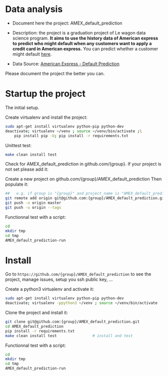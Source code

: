 # Data analysis
- Document here the project: AMEX_default_prediction
- Description: the project is a graduation project of Le wagon data science program. **It aims to use the history data of American express to predict who might default when any customers want to apply a credit card in American express.** You can predict whether a customer might default [here](https://amexoracle.herokuapp.com/).

- Data Source: [American Express - Default Prediction](https://www.kaggle.com/competitions/amex-default-prediction/data)

Please document the project the better you can.

# Startup the project

The initial setup.

Create virtualenv and install the project:
```bash
sudo apt-get install virtualenv python-pip python-dev
deactivate; virtualenv ~/venv ; source ~/venv/bin/activate ;\
    pip install pip -U; pip install -r requirements.txt
```

Unittest test:
```bash
make clean install test
```

Check for AMEX_default_prediction in github.com/{group}. If your project is not set please add it:

Create a new project on github.com/{group}/AMEX_default_prediction
Then populate it:

```bash
##   e.g. if group is "{group}" and project_name is "AMEX_default_prediction"
git remote add origin git@github.com:{group}/AMEX_default_prediction.git
git push -u origin master
git push -u origin --tags
```

Functionnal test with a script:

```bash
cd
mkdir tmp
cd tmp
AMEX_default_prediction-run
```

# Install

Go to `https://github.com/{group}/AMEX_default_prediction` to see the project, manage issues,
setup you ssh public key, ...

Create a python3 virtualenv and activate it:

```bash
sudo apt-get install virtualenv python-pip python-dev
deactivate; virtualenv -ppython3 ~/venv ; source ~/venv/bin/activate
```

Clone the project and install it:

```bash
git clone git@github.com:{group}/AMEX_default_prediction.git
cd AMEX_default_prediction
pip install -r requirements.txt
make clean install test                # install and test
```
Functionnal test with a script:

```bash
cd
mkdir tmp
cd tmp
AMEX_default_prediction-run
```
